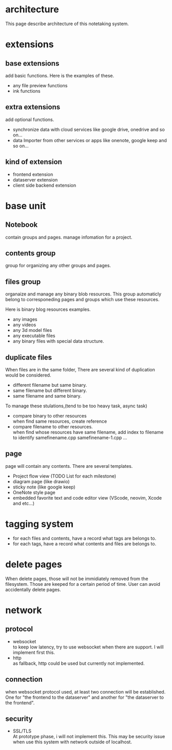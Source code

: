 # architecture
 This page describe architecture of this notetaking system.

# extensions
## base extensions 
 add basic functions. Here is the examples of these.
- any file preview functions
- ink functions

## extra extensions
 add optional functions.
- synchronize data with cloud services like google drive, onedrive and so on...
- data Importer from other services or apps like onenote, google keep and so on...

## kind of extension
- frontend extension
- dataserver extension
- client side backend extension


# base unit
## Notebook
 contain groups and pages. manage infomation for a project. 
## contents group
 group for organizing any other groups and pages.
## files group
 organaize and manage any binary blob resources. This group automaticly belong to corresponeding pages and groups which use these resources.  

 Here is binary blog resources examples.
- any images
- any videos
- any 3d model files
- any executable files
- any binary files with special data structure.

## duplicate files 
 When files are in the same folder, There are several kind of duplication would be considered.

- different filename but same binary.  
- same filename but different binary.  
- same filename and same binary.  

 To manage these stulations,(tend to be too heavy task, async task)

- compare binary to other resources   
 when find same resources, create reference
- compare filename to other resources.  
 when find whose resources have same filename, add index to filename to identify
 samefinename.cpp
 samefinename-1.cpp
 ...


## page
 page will contain any contents. There are several templates.

- Project flow view (TODO List for each milestone)
- diagram page (like drawio)
- sticky note (like google keep)
- OneNote style page 
- embedded favorite text and code editor view (VScode, neovim, Xcode and etc...) 

# tagging system
- for each files and contents, have a record what tags are belongs to.
- for each tags, have a record what contents and files are belongs to.


# delete pages
 When delete pages, those will not be immidiately removed from the filesystem. Those are keeped for a certain period of time. User can avoid accidentally delete pages.


# network
## protocol
- websocket  
 to keep low latency, try to use websocket when there are support. I will implement first this.
- http   
 as fallback, http could be used but currently not implemented.

## connection
 when websocket protocol used, at least two connection will be established. One for "the frontend to the dataserver" and another for "the dataserver to the frontend".

## security
- SSL/TLS  
 At prototype phase, i will not implement this. This may be security issue when use this system with network outside of localhost.